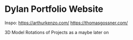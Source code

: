 
# Dylan Portfolio Website

Inspo:
https://arthurkenzo.com/
https://thomasgossner.com/

3D Model Rotations of Projects as a maybe later on

